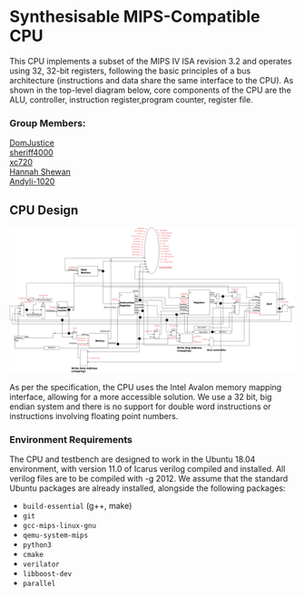 # Synthesisable MIPS-Compatible CPU
This CPU implements a subset of the MIPS IV ISA revision 3.2 and operates using 32, 32-bit registers,  following the basic principles of a bus architecture (instructions and data share the same interface to the CPU). As shown in the top-level diagram below, core components of the CPU are the ALU, controller, instruction register,program counter, register file.

### Group Members:
[DomJustice](https://github.com/DomJustice)  
[sheriff4000](https://github.com/sheriff4000)  
[xc720](https://github.com/xc720)   
[Hannah Shewan](https://github.com/hannahshewan)  
[Andyli-1020](https://github.com/Andyli-1020)  
  

## CPU Design

![Diagram](docs/top-level-diagram.png)

As per the specification, the CPU uses the Intel Avalon memory mapping interface, allowing for a more accessible solution. We use a 32 bit, big endian system and there is no support for double word instructions or instructions involving floating point numbers.

### Environment Requirements
The CPU and testbench are designed to work in the Ubuntu 18.04 environment, with version 11.0 of Icarus verilog compiled and installed. 
All verilog files are to be compiled with -g 2012. 
We assume that the standard Ubuntu packages are already installed, alongside the following packages:

- `build-essential` (g++, make)
- `git`
- `gcc-mips-linux-gnu`
- `qemu-system-mips`
- `python3`
- `cmake`
- `verilator`
- `libboost-dev`
- `parallel`



